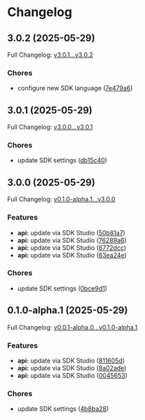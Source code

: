 # Changelog

## 3.0.2 (2025-05-29)

Full Changelog: [v3.0.1...v3.0.2](https://github.com/bem-team/bem-sdk-typescript/compare/v3.0.1...v3.0.2)

### Chores

* configure new SDK language ([7e479a6](https://github.com/bem-team/bem-sdk-typescript/commit/7e479a68c18d10d3b2acbf0590d32b51af04d6e7))

## 3.0.1 (2025-05-29)

Full Changelog: [v3.0.0...v3.0.1](https://github.com/bem-team/bem-sdk-typescript/compare/v3.0.0...v3.0.1)

### Chores

* update SDK settings ([db15c40](https://github.com/bem-team/bem-sdk-typescript/commit/db15c404b69081398614e77dde66f214de70f34d))

## 3.0.0 (2025-05-29)

Full Changelog: [v0.1.0-alpha.1...v3.0.0](https://github.com/bem-team/bem-sdk-typescript/compare/v0.1.0-alpha.1...v3.0.0)

### Features

* **api:** update via SDK Studio ([50b81a7](https://github.com/bem-team/bem-sdk-typescript/commit/50b81a78a2c9979a549d24facb7f13755417855a))
* **api:** update via SDK Studio ([76289a6](https://github.com/bem-team/bem-sdk-typescript/commit/76289a64332a46a07cad991d4b856c54d24d1512))
* **api:** update via SDK Studio ([6772dcc](https://github.com/bem-team/bem-sdk-typescript/commit/6772dcc21b7d5fcd360a8ee718467161fda10937))
* **api:** update via SDK Studio ([63ea24e](https://github.com/bem-team/bem-sdk-typescript/commit/63ea24e1bbfccd44307566223a4b4a3a3fbe4ffe))


### Chores

* update SDK settings ([0bce9d1](https://github.com/bem-team/bem-sdk-typescript/commit/0bce9d1566e10eaff197318164687e451e35ac6e))

## 0.1.0-alpha.1 (2025-05-29)

Full Changelog: [v0.0.1-alpha.0...v0.1.0-alpha.1](https://github.com/bem-team/bem-sdk-typescript/compare/v0.0.1-alpha.0...v0.1.0-alpha.1)

### Features

* **api:** update via SDK Studio ([811605d](https://github.com/bem-team/bem-sdk-typescript/commit/811605d039a6c276e79bde427badd2ccab80e2c9))
* **api:** update via SDK Studio ([8a02ade](https://github.com/bem-team/bem-sdk-typescript/commit/8a02adef93183a0d63cb52059f35b97d5a75f760))
* **api:** update via SDK Studio ([0045653](https://github.com/bem-team/bem-sdk-typescript/commit/0045653c1f22e4d84ff8a29c2902f888557113a0))


### Chores

* update SDK settings ([4b8ba28](https://github.com/bem-team/bem-sdk-typescript/commit/4b8ba284dee461b6e7ac52afa200b61568b2c23e))
